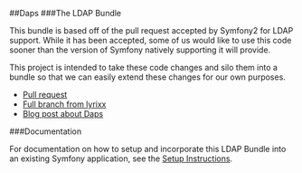 ##Daps
###The LDAP Bundle

This bundle is based off of the pull request accepted by Symfony2 for LDAP support.
While it has been accepted, some of us would like to use this code sooner than 
the version of Symfony natively supporting it will provide. 

This project is intended to take these code changes and silo them into a bundle so that 
we can easily extend these changes for our own purposes.

* [Pull request](https://github.com/symfony/symfony/pull/5189/files)
* [Full branch from lyrixx](https://github.com/lyrixx/symfony/compare/master...feat-security-ldap)
* [Blog post about Daps](http://robertelwell.info/blog/daps-ldap-symfony2/)

###Documentation

For documentation on how to setup and incorporate this LDAP Bundle into an existing Symfony application, see the [Setup Instructions](LdapBundle/Resources/doc/index.rst).
